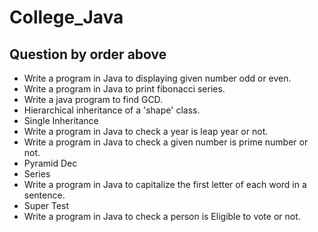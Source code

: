# College_Java

## Question by order above

- Write a program in Java to displaying given number odd or even.
- Write a program in Java to print fibonacci series.
- Write a java program to find GCD.
- Hierarchical inheritance of a 'shape' class.
- Single Inheritance
- Write a program in Java to check a year is leap year or not.
- Write a program in Java to check a given number is prime number or not.
- Pyramid Dec
- Series
- Write a program in Java to capitalize the first letter of each word in a sentence.
- Super Test
- Write a program in Java to check a person is Eligible to vote or not.
